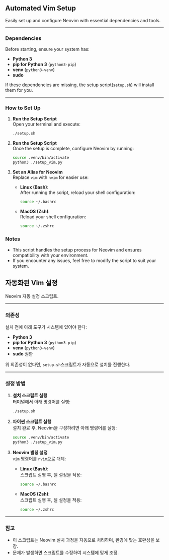 ## **Automated Vim Setup**

Easily set up and configure Neovim with essential dependencies and tools.

---

### **Dependencies**
Before starting, ensure your system has:
- **Python 3**
- **pip for Python 3** (`python3-pip`)
- **venv** (`python3-venv`)
- **sudo**

If these dependencies are missing, the setup script(`setup.sh`) will install them for you.

---

### **How to Set Up**

1. **Run the Setup Script**  
	Open your terminal and execute:
   ```bash
   ./setup.sh
   ```

2. **Run the Setup Script**  
	Once the setup is complete, configure Neovim by running:
   ```bash
   source .venv/bin/activate
   python3 ./setup_vim.py
   ```

3. **Set an Alias for Neovim**  
   Replace `vim` with `nvim` for easier use:
   - **Linux (Bash)**:  
     After running the script, reload your shell configuration:
     ```bash
     source ~/.bashrc
     ```
   - **MacOS (Zsh)**:  
     Reload your shell configuration:
     ```bash
     source ~/.zshrc
     ```

### **Notes**
- This script handles the setup process for Neovim and ensures compatibility with your environment.
- If you encounter any issues, feel free to modify the script to suit your system.

## **자동화된 Vim 설정**

Neovim 자동 설정 스크립트.

---

### **의존성**
설치 전에 아래 도구가 시스템에 있어야 한다:
- **Python 3**
- **pip for Python 3** (`python3-pip`)
- **venv** (`python3-venv`)
- **sudo** 권한

위 의존성이 없다면, `setup.sh`스크립트가 자동으로 설치를 진행한다.

---

### **설정 방법**

1. **설치 스크립트 실행**  
   터미널에서 아래 명령어를 실행:
   ```bash
   ./setup.sh
   ```

2. **파이썬 스크립트 실행**  
   설치 완료 후, Neovim을 구성하려면 아래 명령어를 실행:
   ```bash
   source .venv/bin/activate
   python3 ./setup_vim.py
   ```

3. **Neovim 별칭 설정**  
   `vim` 명령어를 `nvim`으로 대체:
   - **Linux (Bash)**:  
     스크립트 실행 후, 셸 설정을 적용:
     ```bash
     source ~/.bashrc
     ```
   - **MacOS (Zsh)**:  
     스크립트 실행 후, 셸 설정을 적용:
     ```bash
     source ~/.zshrc
     ```

---

### **참고**
- 이 스크립트는 Neovim 설치 과정을 자동으로 처리하며, 환경에 맞는 호환성을 보장.
- 문제가 발생하면 스크립트를 수정하여 시스템에 맞게 조정.
